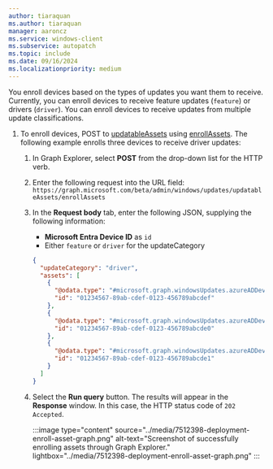 ```yaml
---
author: tiaraquan
ms.author: tiaraquan
manager: aaroncz
ms.service: windows-client
ms.subservice: autopatch
ms.topic: include
ms.date: 09/16/2024
ms.localizationpriority: medium
---
```

<!--This file is shared by deployment-service-drivers.md and the deployment-service-feature-updates.md articles. Headings may be driven by article context. 7512398 -->

You enroll devices based on the types of updates you want them to receive. Currently, you can enroll devices to receive feature updates (`feature`) or drivers (`driver`). You can enroll devices to receive updates from multiple update classifications.

1. To enroll devices, POST to [updatableAssets](/graph/api/resources/windowsupdates-updatableasset) using [enrollAssets](/graph/api/windowsupdates-updatableasset-enrollassets). The following example enrolls three devices to receive driver updates:
   1. In Graph Explorer, select **POST** from the drop-down list for the HTTP verb.
   1. Enter the following request into the URL field: </br>
    `https://graph.microsoft.com/beta/admin/windows/updates/updatableAssets/enrollAssets`
   1. In the **Request body** tab, enter the following JSON, supplying the following information:
      - **Microsoft Entra Device ID** as `id`
      - Either `feature` or `driver` for the updateCategory

      ```json
      {
        "updateCategory": "driver",
        "assets": [
          {
            "@odata.type": "#microsoft.graph.windowsUpdates.azureADDevice",
            "id": "01234567-89ab-cdef-0123-456789abcdef"
          },
          {
            "@odata.type": "#microsoft.graph.windowsUpdates.azureADDevice",
            "id": "01234567-89ab-cdef-0123-456789abcde0"
          },
          {
            "@odata.type": "#microsoft.graph.windowsUpdates.azureADDevice",
            "id": "01234567-89ab-cdef-0123-456789abcde1"
          }
        ]
      }
      ```

   1. Select the **Run query** button. The results will appear in the **Response** window. In this case, the HTTP status code of `202 Accepted`.

       :::image type="content" source="../media/7512398-deployment-enroll-asset-graph.png" alt-text="Screenshot of successfully enrolling assets through Graph Explorer." lightbox="../media/7512398-deployment-enroll-asset-graph.png" :::
